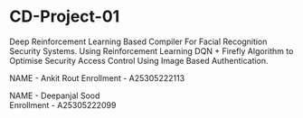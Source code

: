 # CD-Project-01
Deep Reinforcement Learning Based Compiler For Facial Recognition Security Systems. Using Reinforcement Learning DQN + Firefly Algorithm to Optimise Security Access Control Using Image Based Authentication.


NAME - Ankit Rout
Enrollment - A25305222113  

NAME - Deepanjal Sood             
Enrollment - A25305222099
